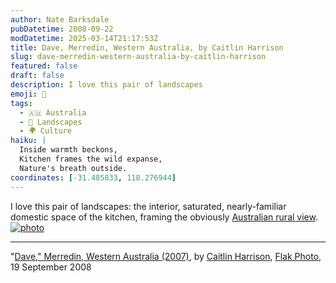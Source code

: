 ```yaml
---
author: Nate Barksdale
pubDatetime: 2008-09-22
modDatetime: 2025-03-14T21:17:53Z
title: Dave, Merredin, Western Australia, by Caitlin Harrison
slug: dave-merredin-western-australia-by-caitlin-harrison
featured: false
draft: false
description: I love this pair of landscapes
emoji: 🏡
tags:
  - 🇦🇺 Australia
  - 🌳 Landscapes
  - 🌍 Culture
haiku: |
  Inside warmth beckons,  
  Kitchen frames the wild expanse,  
  Nature's breath outside.
coordinates: [-31.485833, 118.276944]
---
```


I love this pair of landscapes: the interior, saturated, nearly-familiar domestic space of the kitchen, framing the obviously [Australian rural view](http://maps.google.com/maps?t=h&q=-31.485833,118.276944&ie=UTF8&ll=-31.456563,118.27632&spn=0.052643,0.105228&z=14&layer=c&cbll=-31.482907,118.272449&panoid=1zKvoBm7yJgwGwgjHIyIkA&cbp=2,209.97000000000017,,0,5). [![photo](http://culture-making.com/media/1221833777.jpg)](http://flak-photo.my-expressions.com/archives/6333_1646490288/309134)

---

"[Dave," Merredin, Western Australia (2007)](https://www.google.com/search?q=%22Dave%2C%22%20Merredin%2C%20Western%20Australia%20%282007%29%22%20flak-photo.my-expressions.com), by [Caitlin Harrison](https://www.google.com/search?q=%22Caitlin%20Harrison%22%20davros.webcity.com.au), [Flak Photo](https://www.google.com/search?q=%22Flak%20Photo%22%20flak-photo.my-expressions.com), 19 September 2008
